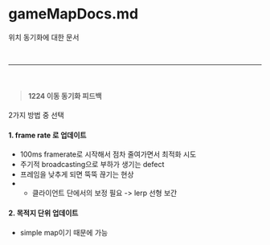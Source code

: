 # gameMapDocs.md
위치 동기화에 대한 문서

<br>

---

<br>

> #### 1224 이동 동기화 피드백

2가지 방법 중 선택

#### 1. frame rate 로 업데이트

- 100ms framerate로 시작해서 점차 줄여가면서 최적화 시도
- 주기적 broadcasting으로 부하가 생기는 defect
- 프레임을 낮추게 되면 뚝뚝 끊기는 현상
- - 클라이언트 단에서의 보정 필요 -> lerp 선형 보간


#### 2. 목적지 단위 업데이트

- simple map이기 때문에 가능